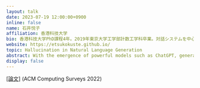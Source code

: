 ```yaml
---
layout: talk
date: 2023-07-19 12:00:00+0900
inline: false
name: 石井悦子
affiliation: 香港科技大学
bio: 香港科技大学PhD課程4年。2019年東京大学工学部計数工学科卒業。対話システムを中心に自然言語処理の研究に取り組む。
website: https://etsukokuste.github.io/
topic: Hallucination in Natural Language Generation
abstract: With the emergence of powerful models such as ChatGPT, generative models for NLP tasks have drawn more and more attention. While successful, these models show undesired behavior called hallucination - generating a piece of text that contains nonsensical or unfaithful to the provided source content. In this talk, based on the review paper our lab published, I will provide a brief overview of hallucination in NLG tasks, and then dig into the related works in dialogue systems.
display: false
---
```

[[論文]](https://arxiv.org/abs/2202.03629) (ACM Computing Surveys 2022)

